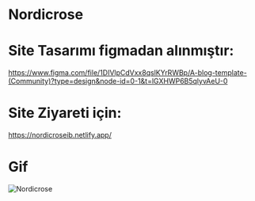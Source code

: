 # Nordicrose

# Site Tasarımı figmadan alınmıştır:

https://www.figma.com/file/1DIVlpCdVxx8qslKYrRWBp/A-blog-template-(Community)?type=design&node-id=0-1&t=lGXHWP6B5qlyvAeU-0

# Site Ziyareti için:
https://nordicroseib.netlify.app/

# Gif 


![Nordicrose](https://github.com/IbrahimBooz/Nordicrose/assets/109763478/268ee667-da2d-43e3-b074-65865b317a67)
